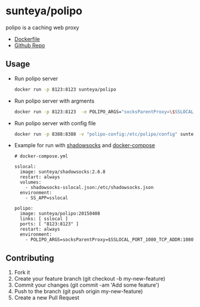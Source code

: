 # sunteya/polipo

polipo is a caching web proxy

* [Dockerfile](https://github.com/sunteya/dockers/blob/master/polipo/Dockerfile)
* [Github Repo](https://github.com/sunteya/dockers/tree/master/polipo)


## Usage

* Run polipo server
   
   ````bash
   docker run -p 8123:8123 sunteya/polipo
   ````

* Run polipo server with argments
   
   ````bash
   docker run -p 8123:8123  -e POLIPO_ARGS="socksParentProxy=\$SSLOCAL_PORT_1080_TCP_ADDR:1080" sunteya/polipo
   ````

* Run polipo server with config file
   
   ````bash
   docker run -p 8388:8388 -v "polipo-config:/etc/polipo/config" sunteya/polipo
   ````

* Example for run with [shadowsocks](https://github.com/sunteya/dockers/tree/master/shadowsocks) and [docker-compose](https://github.com/docker/compose)
   
   ```
   # docker-compose.yml
   
   sslocal:
     image: sunteya/shadowsocks:2.6.8
     restart: always
     volumes:
       - shadowsocks-sslocal.json:/etc/shadowsocks.json
     environment:
       - SS_APP=sslocal

   polipo:
     image: sunteya/polipo:20150408
     links: [ sslocal ]
     ports: [ "8123:8123" ]
     restart: always
     environment:
       - POLIPO_ARGS=socksParentProxy=$SSLOCAL_PORT_1080_TCP_ADDR:1080
   ```

## Contributing

1. Fork it
2. Create your feature branch (git checkout -b my-new-feature)
3. Commit your changes (git commit -am 'Add some feature')
4. Push to the branch (git push origin my-new-feature)
5. Create a new Pull Request
